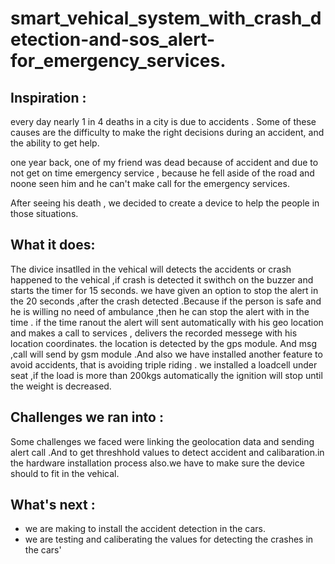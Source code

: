 # smart_vehical_system_with_crash_detection-and-sos_alert-for_emergency_services.

## Inspiration : 
every day nearly 1 in 4 deaths in a city is due to accidents . Some of these causes are the difficulty to make the right decisions during an accident, and the ability to get help.

one year back, one of my friend was dead because of accident and due to not get on time emergency service , because he fell aside of the road and noone seen him and he can't make call for the emergency services. 

After seeing his death , we decided to create a device to help the people in those situations.

## What it does:
The divice insatlled in the vehical will detects the accidents or crash happened to the vehical ,if crash is detected it swithch on the buzzer and starts the timer for 15 seconds. we have given an option to stop the alert in the 20 seconds ,after the crash detected .Because if the person is safe and he is willing no need of ambulance ,then he can stop the alert with in the time . if the time ranout the alert will sent automatically with his geo location and makes a call to services , delivers the recorded messege with his location coordinates. the location is detected by the gps module. And msg ,call will send by gsm module .And also we have installed another feature to avoid accidents, that is avoiding triple riding . we installed a loadcell under seat ,if the load is more than 200kgs automatically the ignition will stop until the weight is decreased.

## Challenges we ran into :
Some challenges we faced were linking the geolocation data and sending alert call .And to get threshhold values to detect accident and calibaration.in the hardware installation process also.we have to make  sure the device should to fit in the vehical.

## What's next : 
- we are making to install the accident detection in the cars.
- we are testing and caliberating the values for detecting the crashes in the cars'
